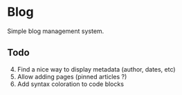# Blog

Simple blog management system.

## Todo
4. Find a nice way to display metadata (author, dates, etc)
5. Allow adding pages (pinned articles ?)
6. Add syntax coloration to code blocks
